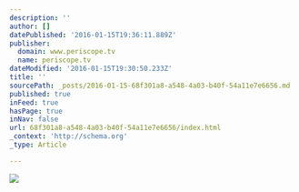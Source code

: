 ```yaml
---
description: ''
author: []
datePublished: '2016-01-15T19:36:11.889Z'
publisher:
  domain: www.periscope.tv
  name: periscope.tv
dateModified: '2016-01-15T19:30:50.233Z'
title: ''
sourcePath: _posts/2016-01-15-68f301a8-a548-4a03-b40f-54a11e7e6656.md
published: true
inFeed: true
hasPage: true
inNav: false
url: 68f301a8-a548-4a03-b40f-54a11e7e6656/index.html
_context: 'http://schema.org'
_type: Article

---
```

![](https://pbs.twimg.com/profile_images/664136841872850946/pqVYYuJb_400x400.jpg)